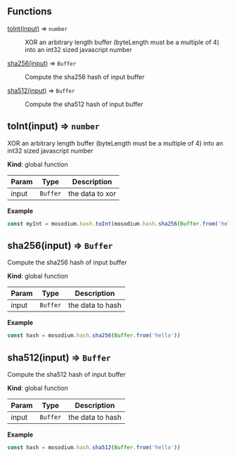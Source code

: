 ## Functions

<dl>
<dt><a href="#toInt">toInt(input)</a> ⇒ <code>number</code></dt>
<dd><p>XOR an arbitrary length buffer (byteLength must be a multiple of 4)
into an int32 sized javascript number</p>
</dd>
<dt><a href="#sha256">sha256(input)</a> ⇒ <code>Buffer</code></dt>
<dd><p>Compute the sha256 hash of input buffer</p>
</dd>
<dt><a href="#sha512">sha512(input)</a> ⇒ <code>Buffer</code></dt>
<dd><p>Compute the sha512 hash of input buffer</p>
</dd>
</dl>

<a name="toInt"></a>

## toInt(input) ⇒ <code>number</code>
XOR an arbitrary length buffer (byteLength must be a multiple of 4)
into an int32 sized javascript number

**Kind**: global function  

| Param | Type | Description |
| --- | --- | --- |
| input | <code>Buffer</code> | the data to xor |

**Example**  
```js
const myInt = mosodium.hash.toInt(mosodium.hash.sha256(Buffer.from('hello')))
```
<a name="sha256"></a>

## sha256(input) ⇒ <code>Buffer</code>
Compute the sha256 hash of input buffer

**Kind**: global function  

| Param | Type | Description |
| --- | --- | --- |
| input | <code>Buffer</code> | the data to hash |

**Example**  
```js
const hash = mosodium.hash.sha256(Buffer.from('hello'))
```
<a name="sha512"></a>

## sha512(input) ⇒ <code>Buffer</code>
Compute the sha512 hash of input buffer

**Kind**: global function  

| Param | Type | Description |
| --- | --- | --- |
| input | <code>Buffer</code> | the data to hash |

**Example**  
```js
const hash = mosodium.hash.sha512(Buffer.from('hello'))
```
